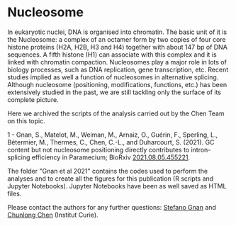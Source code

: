 # Nucleosome

In eukaryotic nuclei, DNA is organised into chromatin. The basic unit of it is the Nucleosome: a complex of an octamer form by two copies of four core histone proteins (H2A, H2B, H3 and H4) together with about 147 bp of DNA sequences. A fifth histone (H1) can associate with this complex and it is linked with chromatin compaction. Nucleosomes play a major role in lots of biology processes, such as DNA replication, gene transcription, etc. Recent studies implied as well a function of nucleosomes in alternative splicing. Although nucleosome (positioning, modifications, functions, etc.) has been extensively studied in the past, we are still tackling only the surface of its complete picture. 

Here we archived the scripts of the analysis carried out by the Chen Team on this topic.

1 - Gnan, S., Matelot, M., Weiman, M., Arnaiz, O., Guérin, F., Sperling, L., Bétermier, M., Thermes, C., Chen, C.-L., and Duharcourt, S. (2021). GC content but not nucleosome positioning directly contributes to intron-splicing efficiency in Paramecium; BioRxiv [2021.08.05.455221](https://www.biorxiv.org/content/10.1101/2021.08.05.455221v1).

   The folder "Gnan et al 2021" contains the codes used to perform the analyses and to create all the figures for this publication (R scripts and Jupyter Notebooks). Jupyter Notebooks have been as well saved as HTML files.
    
   Please contact the authors for any further questions: [Stefano Gnan](mailto:stefano.gnan@curie.fr) and [Chunlong Chen](mailto:chunlong.chen@curie.fr) (Institut Curie).



